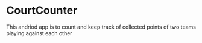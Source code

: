 # CourtCounter
This andriod app is to count and keep track of collected points of two teams playing against each other 
